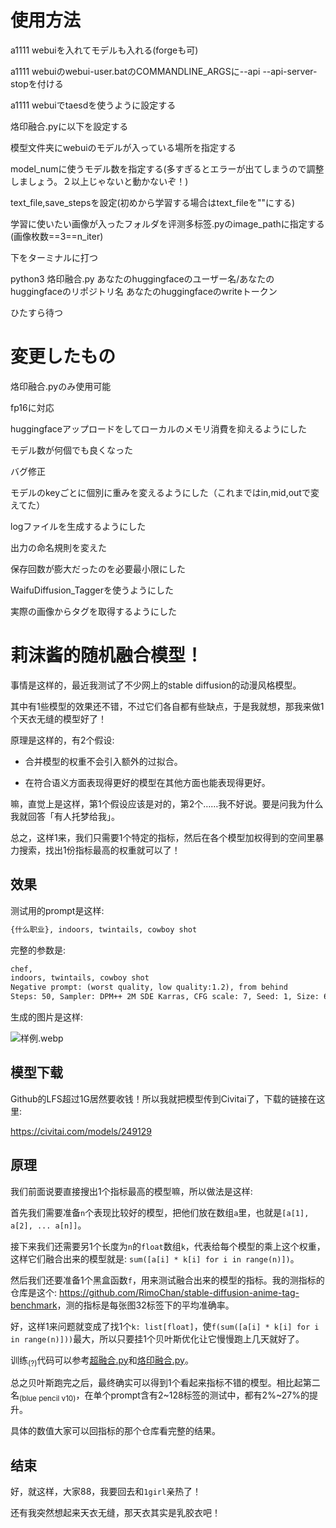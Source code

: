 # 使用方法

a1111 webuiを入れてモデルも入れる(forgeも可)

a1111 webuiのwebui-user.batのCOMMANDLINE_ARGSに--api --api-server-stopを付ける

a1111 webuiでtaesdを使うように設定する

烙印融合.pyに以下を設定する

模型文件夹にwebuiのモデルが入っている場所を指定する

model_numに使うモデル数を指定する(多すぎるとエラーが出てしまうので調整しましょう。２以上じゃないと動かないぞ！)

text_file,save_stepsを設定(初めから学習する場合はtext_fileを""にする)

学習に使いたい画像が入ったフォルダを评测多标签.pyのimage_pathに指定する(画像枚数==3==n_iter)

下をターミナルに打つ
 
python3 烙印融合.py あなたのhuggingfaceのユーザー名/あなたのhuggingfaceのリポジトリ名 あなたのhuggingfaceのwriteトークン

ひたすら待つ

# 変更したもの

烙印融合.pyのみ使用可能

fp16に対応

huggingfaceアップロードをしてローカルのメモリ消費を抑えるようにした

モデル数が何個でも良くなった

バグ修正

モデルのkeyごとに個別に重みを変えるようにした（これまではin,mid,outで変えてた）

logファイルを生成するようにした

出力の命名規則を変えた

保存回数が膨大だったのを必要最小限にした

WaifuDiffusion_Taggerを使うようにした

実際の画像からタグを取得するようにした

# 莉沫酱的随机融合模型！

事情是这样的，最近我测试了不少网上的stable diffusion的动漫风格模型。

其中有1些模型的效果还不错，不过它们各自都有些缺点，于是我就想，那我来做1个天衣无缝的模型好了！

原理是这样的，有2个假设: 

- 合并模型的权重不会引入额外的过拟合。

- 在符合语义方面表现得更好的模型在其他方面也能表现得更好。

嘛，直觉上是这样，第1个假设应该是对的，第2个……我不好说。要是问我为什么我就回答「有人托梦给我」。

总之，这样1来，我们只需要1个特定的指标，然后在各个模型加权得到的空间里暴力搜索，找出1份指标最高的权重就可以了！


## 效果

测试用的prompt是这样: 

```txt
{什么职业}, indoors, twintails, cowboy shot
```

完整的参数是: 

```txt
chef,
indoors, twintails, cowboy shot
Negative prompt: (worst quality, low quality:1.2), from behind
Steps: 50, Sampler: DPM++ 2M SDE Karras, CFG scale: 7, Seed: 1, Size: 640x896, Model hash: c0f0b6c83c, Model: rimochan_random_mix_2.1, VAE hash: 500ea30284, VAE: blessed2.vae.safetensors, Clip skip: 2, Eta: 0.68, Script: X/Y/Z plot, X Type: Prompt S/R, X Values: "chef,scientist,witch,priest,maid,princess,ninja", Y Type: Seed, Y Values: "1,1000", Fixed Y Values: "1, 1000", Version: v1.7.0
```

生成的图片是这样:

![样例.webp](样例.webp)


## 模型下载

Github的LFS超过1G居然要收钱！所以我就把模型传到Civitai了，下载的链接在这里:

<https://civitai.com/models/249129>


## 原理

我们前面说要直接搜出1个指标最高的模型嘛，所以做法是这样:

首先我们需要准备`n`个表现比较好的模型，把他们放在数组`a`里，也就是`[a[1], a[2], ... a[n]]`。

接下来我们还需要另1个长度为`n`的`float`数组`k`，代表给每个模型的乘上这个权重，这样它们融合出来的模型就是: `sum([a[i] * k[i] for i in range(n)])`。

然后我们还要准备1个黑盒函数`f`，用来测试融合出来的模型的指标。我的测指标的仓库是这个: <https://github.com/RimoChan/stable-diffusion-anime-tag-benchmark>，测的指标是每张图32标签下的平均准确率。

好，这样1来问题就变成了找1个`k: list[float]`，使`f(sum([a[i] * k[i] for i in range(n)]))`最大，所以只要挂1个贝叶斯优化让它慢慢跑上几天就好了。

训练<sub>(?)</sub>代码可以参考[超融合.py](超融合.py)和[烙印融合.py](烙印融合.py)。

总之贝叶斯跑完之后，最终确实可以得到1个看起来指标不错的模型。相比起第二名<sub>(blue pencil v10)</sub>，在单个prompt含有2~128标签的测试中，都有2%~27%的提升。

具体的数值大家可以回指标的那个仓库看完整的结果。


## 结束

好，就这样，大家88，我要回去和`1girl`亲热了！

还有我突然想起来天衣无缝，那天衣其实是乳胶衣吧！

